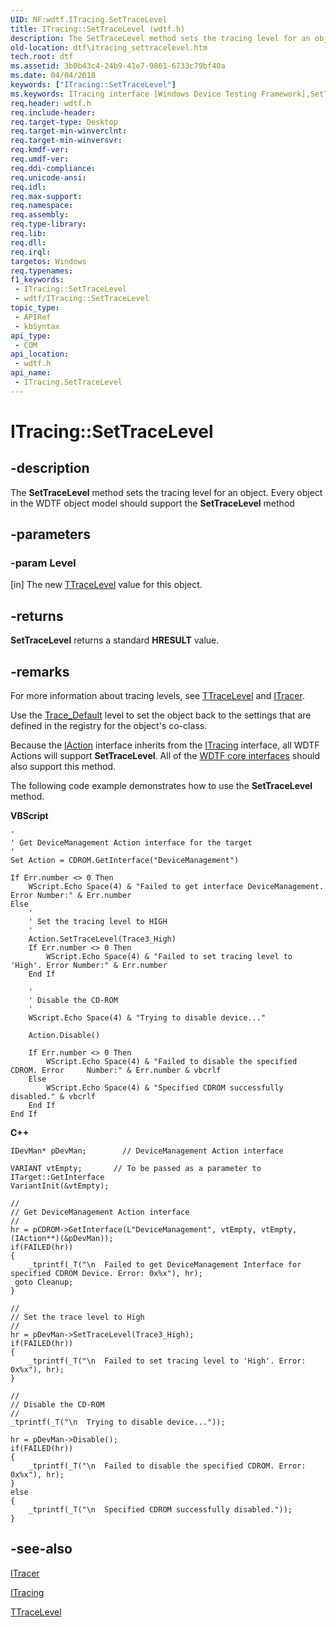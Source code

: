 ```yaml
---
UID: NF:wdtf.ITracing.SetTraceLevel
title: ITracing::SetTraceLevel (wdtf.h)
description: The SetTraceLevel method sets the tracing level for an object.
old-location: dtf\itracing_settracelevel.htm
tech.root: dtf
ms.assetid: 3b0b43c4-24b9-41e7-9861-6733c79bf40a
ms.date: 04/04/2018
keywords: ["ITracing::SetTraceLevel"]
ms.keywords: ITracing interface [Windows Device Testing Framework],SetTraceLevel method, ITracing.SetTraceLevel, ITracing::SetTraceLevel, ITracing_e998383b-984d-4f24-b684-06e81e453714.xml, SetTraceLevel, SetTraceLevel method [Windows Device Testing Framework], SetTraceLevel method [Windows Device Testing Framework],ITracing interface, dtf.itracing_settracelevel, wdtf/ITracing::SetTraceLevel
req.header: wdtf.h
req.include-header: 
req.target-type: Desktop
req.target-min-winverclnt: 
req.target-min-winversvr: 
req.kmdf-ver: 
req.umdf-ver: 
req.ddi-compliance: 
req.unicode-ansi: 
req.idl: 
req.max-support: 
req.namespace: 
req.assembly: 
req.type-library: 
req.lib: 
req.dll: 
req.irql: 
targetos: Windows
req.typenames: 
f1_keywords:
 - ITracing::SetTraceLevel
 - wdtf/ITracing::SetTraceLevel
topic_type:
 - APIRef
 - kbSyntax
api_type:
 - COM
api_location:
 - wdtf.h
api_name:
 - ITracing.SetTraceLevel
---
```


# ITracing::SetTraceLevel


## -description

The <b>SetTraceLevel</b> method sets the tracing level for an object. Every object in the WDTF object model should support the <b>SetTraceLevel</b> method

## -parameters

### -param Level 

[in]
The new <a href="https://docs.microsoft.com/windows-hardware/drivers/ddi/index">TTraceLevel</a> value for this object.

## -returns

<b>SetTraceLevel</b> returns a standard <b>HRESULT</b> value.

## -remarks

For more information about tracing levels, see <a href="https://docs.microsoft.com/windows-hardware/drivers/ddi/index">TTraceLevel</a> and <a href="https://docs.microsoft.com/windows-hardware/drivers/ddi/index">ITracer</a>.

Use the <a href="https://docs.microsoft.com/windows-hardware/drivers/ddi/index">Trace_Default</a> level to set the object back to the settings that are defined in the registry for the object's co-class.

Because the <a href="https://docs.microsoft.com/windows-hardware/drivers/ddi/wdtf/nn-wdtf-iaction">IAction</a> interface inherits from the <a href="https://docs.microsoft.com/windows-hardware/drivers/ddi/index">ITracing</a> interface, all WDTF Actions will support <b>SetTraceLevel</b>. All of the <a href="https://docs.microsoft.com/windows-hardware/drivers/ddi/index">WDTF core interfaces</a> should also support this method.

The following code example demonstrates how to use the <b>SetTraceLevel</b> method.

<b>VBScript</b>


```
'
' Get DeviceManagement Action interface for the target
'
Set Action = CDROM.GetInterface("DeviceManagement")
 
If Err.number <> 0 Then
    WScript.Echo Space(4) & "Failed to get interface DeviceManagement. Error Number:" & Err.number
Else            
    '
    ' Set the tracing level to HIGH
    '
    Action.SetTraceLevel(Trace3_High)
    If Err.number <> 0 Then
        WScript.Echo Space(4) & "Failed to set tracing level to 'High'. Error Number:" & Err.number
    End If

    '
    ' Disable the CD-ROM
    '
    WScript.Echo Space(4) & "Trying to disable device..."
 
    Action.Disable()
 
    If Err.number <> 0 Then
        WScript.Echo Space(4) & "Failed to disable the specified CDROM. Error     Number:" & Err.number & vbcrlf
    Else
        WScript.Echo Space(4) & "Specified CDROM successfully disabled." & vbcrlf
    End If
End If
```

<b>C++</b>


```
IDevMan* pDevMan;        // DeviceManagement Action interface

VARIANT vtEmpty;       // To be passed as a parameter to ITarget::GetInterface
VariantInit(&vtEmpty);

//
// Get DeviceManagement Action interface
//
hr = pCDROM->GetInterface(L"DeviceManagement", vtEmpty, vtEmpty, (IAction**)(&pDevMan));
if(FAILED(hr))
{
    _tprintf(_T("\n  Failed to get DeviceManagement Interface for specified CDROM Device. Error: 0x%x"), hr);
 goto Cleanup;
}

//
// Set the trace level to High
//
hr = pDevMan->SetTraceLevel(Trace3_High);
if(FAILED(hr))
{
    _tprintf(_T("\n  Failed to set tracing level to 'High'. Error: 0x%x"), hr);
}
 
//
// Disable the CD-ROM
//
_tprintf(_T("\n  Trying to disable device..."));

hr = pDevMan->Disable();
if(FAILED(hr))
{
    _tprintf(_T("\n  Failed to disable the specified CDROM. Error: 0x%x"), hr);
}
else
{
    _tprintf(_T("\n  Specified CDROM successfully disabled."));
}
```


## -see-also

<a href="https://docs.microsoft.com/windows-hardware/drivers/ddi/index">ITracer</a>



<a href="https://docs.microsoft.com/windows-hardware/drivers/ddi/index">ITracing</a>



<a href="https://docs.microsoft.com/windows-hardware/drivers/ddi/index">TTraceLevel</a>

